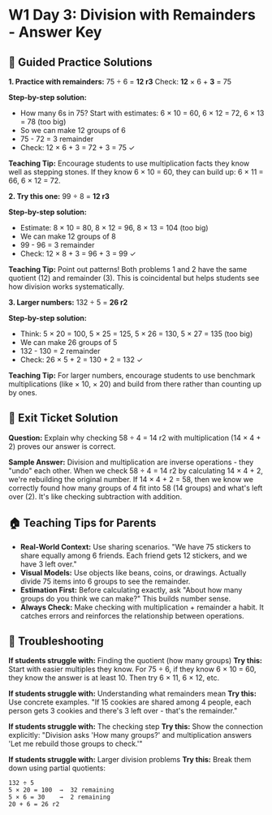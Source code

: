 # W1 Day 3: Division with Remainders - Answer Key

## 📝 Guided Practice Solutions

**1. Practice with remainders:**
75 ÷ 6 = **12 r3**
Check: **12** × 6 + **3** = 75

**Step-by-step solution:**
- How many 6s in 75? Start with estimates: 6 × 10 = 60, 6 × 12 = 72, 6 × 13 = 78 (too big)
- So we can make 12 groups of 6
- 75 - 72 = 3 remainder
- Check: 12 × 6 + 3 = 72 + 3 = 75 ✓

**Teaching Tip:** Encourage students to use multiplication facts they know well as stepping stones. If they know 6 × 10 = 60, they can build up: 6 × 11 = 66, 6 × 12 = 72.

**2. Try this one:**
99 ÷ 8 = **12 r3**

**Step-by-step solution:**
- Estimate: 8 × 10 = 80, 8 × 12 = 96, 8 × 13 = 104 (too big)
- We can make 12 groups of 8
- 99 - 96 = 3 remainder
- Check: 12 × 8 + 3 = 96 + 3 = 99 ✓

**Teaching Tip:** Point out patterns! Both problems 1 and 2 have the same quotient (12) and remainder (3). This is coincidental but helps students see how division works systematically.

**3. Larger numbers:**
132 ÷ 5 = **26 r2**

**Step-by-step solution:**
- Think: 5 × 20 = 100, 5 × 25 = 125, 5 × 26 = 130, 5 × 27 = 135 (too big)
- We can make 26 groups of 5
- 132 - 130 = 2 remainder
- Check: 26 × 5 + 2 = 130 + 2 = 132 ✓

**Teaching Tip:** For larger numbers, encourage students to use benchmark multiplications (like × 10, × 20) and build from there rather than counting up by ones.

## 🎯 Exit Ticket Solution

**Question:** Explain why checking 58 ÷ 4 = 14 r2 with multiplication (14 × 4 + 2) proves our answer is correct.

**Sample Answer:** Division and multiplication are inverse operations - they "undo" each other. When we check 58 ÷ 4 = 14 r2 by calculating 14 × 4 + 2, we're rebuilding the original number. If 14 × 4 + 2 = 58, then we know we correctly found how many groups of 4 fit into 58 (14 groups) and what's left over (2). It's like checking subtraction with addition.

## 🏠 Teaching Tips for Parents

- **Real-World Context:** Use sharing scenarios. "We have 75 stickers to share equally among 6 friends. Each friend gets 12 stickers, and we have 3 left over."
- **Visual Models:** Use objects like beans, coins, or drawings. Actually divide 75 items into 6 groups to see the remainder.
- **Estimation First:** Before calculating exactly, ask "About how many groups do you think we can make?" This builds number sense.
- **Always Check:** Make checking with multiplication + remainder a habit. It catches errors and reinforces the relationship between operations.

## 🔧 Troubleshooting

**If students struggle with:** Finding the quotient (how many groups)
**Try this:** Start with easier multiples they know. For 75 ÷ 6, if they know 6 × 10 = 60, they know the answer is at least 10. Then try 6 × 11, 6 × 12, etc.

**If students struggle with:** Understanding what remainders mean
**Try this:** Use concrete examples. "If 15 cookies are shared among 4 people, each person gets 3 cookies and there's 3 left over - that's the remainder."

**If students struggle with:** The checking step
**Try this:** Show the connection explicitly: "Division asks 'How many groups?' and multiplication answers 'Let me rebuild those groups to check.'"

**If students struggle with:** Larger division problems
**Try this:** Break them down using partial quotients:
```
132 ÷ 5
5 × 20 = 100  →  32 remaining
5 × 6 = 30    →  2 remaining
20 + 6 = 26 r2
```
